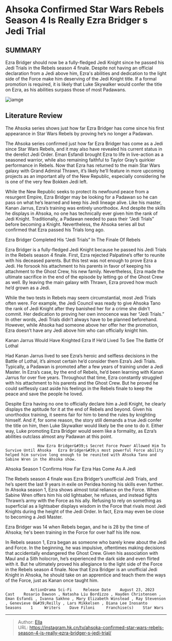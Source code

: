 # Ahsoka Confirmed Star Wars Rebels Season 4 Is Really Ezra Bridger s Jedi Trial


## SUMMARY 



  Ezra Bridger should now be a fully-fledged Jedi Knight since he passed his Jedi Trials in the Rebels season 4 finale.   Despite not having an official declaration from a Jedi above him, Ezra&#39;s abilities and dedication to the light side of the Force make him deserving of the Jedi Knight title.   If a formal promotion is required, it is likely that Luke Skywalker would confer the title on Ezra, as his abilities surpass those of most Padawans.  

![iamge](https://static1.srcdn.com/wordpress/wp-content/uploads/2024/01/star-wars-rebels-ezra-bridger-jedi-trials-ahsoka-confirm.JPG)

## Literature Review

The Ahsoka series shows just how far Ezra Bridger has come since his first appearance in Star Wars Rebels by proving he’s no longer a Padawan.




The Ahsoka series confirmed just how far Ezra Bridger has come as a Jedi since Star Wars Rebels, and it may also have revealed his current status in the derelict Jedi Order. Eman Esfandi brought Ezra to life in live-action as a seasoned warrior, while also remaining faithful to Taylor Gray’s quirkier performance in Rebels. Now that Ezra has returned to the main Star Wars galaxy with Grand Admiral Thrawn, it’s likely he’ll feature in more upcoming projects as an important ally of the New Republic, especially considering he is one of the very few Bokken Jedi left.




While the New Republic seeks to protect its newfound peace from a resurgent Empire, Ezra Bridger may be looking for a Padawan so he can pass on what he’s learned and keep his Jedi lineage alive. Like his master, Kanan Jarrus, Ezra’s training was entirely unorthodox. And despite the skills he displays in Ahsoka, no one has technically ever given him the rank of Jedi Knight. Traditionally, a Padawan needed to pass their “Jedi Trials” before becoming a Knight. Nevertheless, the Ahsoka series all but confirmed that Ezra passed his Trials long ago.


 Ezra Bridger Completed His “Jedi Trials” In The Finale Of Rebels 
         

Ezra Bridger is a fully-fledged Jedi Knight because he passed his Jedi Trials in the Rebels season 4 finale. First, Ezra rejected Palpatine’s offer to reunite with his deceased parents. But this test was not enough to prove Ezra a Jedi. He forsook his attachment to his parents in favor of keeping his attachment to the Ghost Crew, his new family. Nevertheless, Ezra made the ultimate sacrifice in the end of the episode by letting go of the Ghost Crew as well. By leaving the main galaxy with Thrawn, Ezra proved how much he’d grown as a Jedi.




While the two tests in Rebels may seem circumstantial, most Jedi Trials often were. For example, the Jedi Council was ready to give Ahsoka Tano the rank of Jedi Knight after they banished her for a crime she didn’t commit. Her dedication to proving her own innocence was her “Jedi Trials.” In other words, Jedi Trials didn’t always have to be planned beforehand. However, while Ahsoka had someone above her offer her the promotion, Ezra doesn’t have any Jedi above him who can officially knight him.



 Kanan Jarrus Would Have Knighted Ezra If He’d Lived To See The Battle Of Lothal 
          

Had Kanan Jarrus lived to see Ezra’s heroic and selfless decisions in the Battle of Lothal, it’s almost certain he’d consider them Ezra’s Jedi Trials. Typically, a Padawan is promoted after a few years of training under a Jedi Master. In Ezra’s case, by the end of Rebels, he’d been learning with Kanan Jarrus for over five years. Throughout that time, Ezra constantly struggled with his attachment to his parents and the Ghost Crew. But he proved he could selflessly cast aside his feelings in the Rebels finale to keep the peace and save the people he loved.




Despite Ezra having no one to officially declare him a Jedi Knight, he clearly displays the aptitude for it at the end of Rebels and beyond. Given his unorthodox training, it seems fair for him to bend the rules by knighting himself. And if, for some reason, the story still demands a true Jedi confer the title on him, then Luke Skywalker would likely be the one to do it. Either way, Luke promoting Ezra Bridger would seem like a formality, as Ezra’s abilities outclass almost any Padawan at this point.

                  How Ezra Bridger&#39;s Secret Force Power Allowed Him To Survive Until Ahsoka   Ezra Bridger&#39;s most powerful Force ability helped him survive long enough to be reunited with Ahsoka Tano and Sabine Wren in the Ahsoka show.   



 Ahsoka Season 1 Confirms How Far Ezra Has Come As A Jedi 
          

The Rebels season 4 finale was Ezra Bridger’s unofficial Jedi Trials, and he’s spent the last 9 years in exile on Peridea honing his skills even further. In Ahsoka season 1, Ezra shows almost total reliance on the Force. When Sabine Wren offers him his old lightsaber, he refuses, and instead fights Thrawn’s army with the Force as his ally. Refusing to rely on something as superficial as a lightsaber displays wisdom in the Force that rivals most Jedi Knights during the height of the Jedi Order. In fact, Ezra may even be close to becoming a Jedi Master.






Ezra Bridger was 14 when Rebels began, and he is 28 by the time of Ahsoka; he&#39;s been training in the Force for over half his life now.




In Rebels season 1, Ezra began as someone who barely knew about the Jedi and Force. In the beginning, he was impulsive, oftentimes making decisions that accidentally endangered the Ghost Crew. Given his association with Maul and a Sith holocron, he’s experienced the dark side and even flirted with it. But he ultimately proved his allegiance to the light side of the Force in the Rebels season 4 finale. Now that Ezra Bridger is an unofficial Jedi Knight in Ahsoka, he should take on an apprentice and teach them the ways of the Force, just as Kanan once taught him.

               ActionDrama Sci-Fi     Release Date    August 23, 2023     Cast    Rosario Dawson , Natasha Liu Bordizzo , Hayden Christensen , Eman Esfandi , Ivanna Sakhno , Mary Elizabeth Winstead , Ray Stevenson , Genevieve O&#39;Reilly , Lars Mikkelsen , Diana Lee Inosanto     Seasons    1     Writers    Dave Filoni     Franchise(s)    Star Wars      





---

> Author: [Ella](https://instagram.hk.cn/)  
> URL: https://instagram.hk.cn/tv/ahsoka-confirmed-star-wars-rebels-season-4-is-really-ezra-bridger-s-jedi-trial/  

